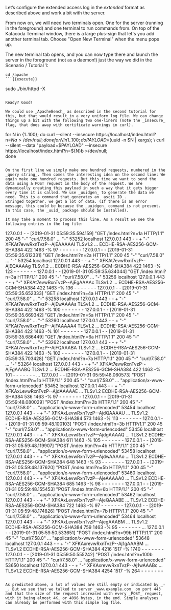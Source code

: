Let’s configure the extended access log in the _extended_ format as described above and work a bit with the server.

From now on, we will need two terminals open. One for the server (running in the foreground) and one terminal to run commands from. On top of the Katacoda Terminal window, there is a large plus-sign that let's you add another terminal tab. Choose "Open New Terminal" when the menu pops up.

The new terminal tab opens, and you can now type there and launch the server in the foreground (not as a daemon!) just the way we did in the Scenario / Tutorial 1:

```
cd /apache
```{{execute}}

```
sudo ./bin/httpd -X
```{{execute}}

Ready? Good!

We could use _ApacheBench_ as described in the second tutorial for this, but that would result in a very uniform log file. We can change things up a bit with the following two one-liners (note the _insecure_ flag, that does away with certificate warnings in curl).

```
for N in {1..100}; do curl --silent --insecure https://localhost/index.html?n=${N}a >/dev/null; done
for N in {1..100}; do PAYLOAD=$(uuid -n $N | xargs); \
   curl --silent --data "payload=$PAYLOAD" --insecure https://localhost/index.html?n=${N}b >/dev/null; \
   done
```{{execute}}

On the first line we simply make one hundred requests, numbered in the _query string_. Then comes the interesting idea on the second line: We again make one hundred requests. But this time we want to send the data using a POST request in the body of the request. We are dynamically creating this payload in such a way that it gets bigger every time it is called. We use _uuidgen_ to generate the data we need. This is a command that generates an _ascii ID_.
Stringed together, we get a lot of data. (If there is an error message, this could be because the _uuidgen_ command is not present. In this case, the _uuid_ package should be installed).

It may take a moment to process this line. As a result we see the following entries in the log file:

```
127.0.0.1 - - [2019-01-31 05:59:35.594159] "GET /index.html?n=1a HTTP/1.1" 200 45 "-" "curl/7.58.0" … 
"-" 53252 localhost 127.0.0.1 443 - - + "-" XFKAt7evwRxnTvzP--AjEAAAAAI TLSv1.2 … 
ECDHE-RSA-AES256-GCM-SHA384 422 1463 -% 97 - - - - - - -
127.0.0.1 - - [2019-01-31 05:59:35.612331] "GET /index.html?n=2a HTTP/1.1" 200 45 "-" "curl/7.58.0" …
"-" 53254 localhost 127.0.0.1 443 - - + "-" XFKAt7evwRxnTvzP--AjEQAAAAg TLSv1.2 …
ECDHE-RSA-AES256-GCM-SHA384 422 1463 -% 123 - - - - - - -
127.0.0.1 - - [2019-01-31 05:59:35.634044] "GET /index.html?n=3a HTTP/1.1" 200 45 "-" "curl/7.58.0" …
"-" 53256 localhost 127.0.0.1 443 - - + "-" XFKAt7evwRxnTvzP--AjEgAAAAc TLSv1.2 …
ECDHE-RSA-AES256-GCM-SHA384 422 1463 -% 136 - - - - - - -
127.0.0.1 - - [2019-01-31 05:59:35.652333] "GET /index.html?n=4a HTTP/1.1" 200 45 "-" "curl/7.58.0" …
"-" 53258 localhost 127.0.0.1 443 - - + "-" XFKAt7evwRxnTvzP--AjEwAAAAs TLSv1.2 …
ECDHE-RSA-AES256-GCM-SHA384 422 1463 -% 100 - - - - - - -
127.0.0.1 - - [2019-01-31 05:59:35.669342] "GET /index.html?n=5a HTTP/1.1" 200 45 "-" "curl/7.58.0" …
"-" 53260 localhost 127.0.0.1 443 - - + "-" XFKAt7evwRxnTvzP--AjFAAAAA4 TLSv1.2 …
ECDHE-RSA-AES256-GCM-SHA384 422 1463 -% 101 - - - - - - -
127.0.0.1 - - [2019-01-31 05:59:35.686449] "GET /index.html?n=6a HTTP/1.1" 200 45 "-" "curl/7.58.0" …
"-" 53262 localhost 127.0.0.1 443 - - + "-" XFKAt7evwRxnTvzP--AjFQAAABA TLSv1.2 …
ECDHE-RSA-AES256-GCM-SHA384 422 1463 -% 102 - - - - - - -
127.0.0.1 - - [2019-01-31 05:59:35.703428] "GET /index.html?n=7a HTTP/1.1" 200 45 "-" "curl/7.58.0" …
"-" 53264 localhost 127.0.0.1 443 - - + "-" XFKAt7evwRxnTvzP--AjFgAAABQ TLSv1.2 …
ECDHE-RSA-AES256-GCM-SHA384 422 1463 -% 101 - - - - - - -
...
127.0.0.1 - - [2019-01-31 05:59:48.060573] "POST /index.html?n=1b HTTP/1.1" 200 45 "-" "curl/7.58.0" …
"application/x-www-form-urlencoded" 53452 localhost 127.0.0.1 443 - - + "-" XFKAxLevwRxnTvzP--AjdAAAAAE …
TLSv1.2 ECDHE-RSA-AES256-GCM-SHA384 536 1463 -% 97 - - - - - - -
127.0.0.1 - - [2019-01-31 05:59:48.080029] "POST /index.html?n=2b HTTP/1.1" 200 45 "-" "curl/7.58.0" …
"application/x-www-form-urlencoded" 53454 localhost 127.0.0.1 443 - - + "-" XFKAxLevwRxnTvzP--AjdQAAAAU …
TLSv1.2 ECDHE-RSA-AES256-GCM-SHA384 573 1463 -% 113 - - - - - - -
127.0.0.1 - - [2019-01-31 05:59:48.100103] "POST /index.html?n=3b HTTP/1.1" 200 45 "-" "curl/7.58.0" …
"application/x-www-form-urlencoded" 53456 localhost 127.0.0.1 443 - - + "-" XFKAxLevwRxnTvzP--AjdgAAAAQ …
TLSv1.2 ECDHE-RSA-AES256-GCM-SHA384 611 1463 -% 105 - - - - - - -
127.0.0.1 - - [2019-01-31 05:59:48.119907] "POST /index.html?n=4b HTTP/1.1" 200 45 "-" "curl/7.58.0" …
"application/x-www-form-urlencoded" 53458 localhost 127.0.0.1 443 - - + "-" XFKAxLevwRxnTvzP--AjdwAAAAo …
TLSv1.2 ECDHE-RSA-AES256-GCM-SHA384 648 1463 -% 93 - - - - - - -
127.0.0.1 - - [2019-01-31 05:59:48.137620] "POST /index.html?n=5b HTTP/1.1" 200 45 "-" "curl/7.58.0" …
"application/x-www-form-urlencoded" 53460 localhost 127.0.0.1 443 - - + "-" XFKAxLevwRxnTvzP--AjeAAAAA0 …
TLSv1.2 ECDHE-RSA-AES256-GCM-SHA384 685 1463 -% 98 - - - - - - -
127.0.0.1 - - [2019-01-31 05:59:48.155453] "POST /index.html?n=6b HTTP/1.1" 200 45 "-" "curl/7.58.0" …
"application/x-www-form-urlencoded" 53462 localhost 127.0.0.1 443 - - + "-" XFKAxLevwRxnTvzP--AjeQAAABE …
TLSv1.2 ECDHE-RSA-AES256-GCM-SHA384 722 1463 -% 97 - - - - - - -
127.0.0.1 - - [2019-01-31 05:59:48.174826] "POST /index.html?n=7b HTTP/1.1" 200 45 "-" "curl/7.58.0" …
"application/x-www-form-urlencoded" 53464 localhost 127.0.0.1 443 - - + "-" XFKAxLevwRxnTvzP--AjegAAABM …
TLSv1.2 ECDHE-RSA-AES256-GCM-SHA384 759 1463 -% 95 - - - - - - -
...
127.0.0.1 - - [2019-01-31 05:59:50.533651] "POST /index.html?n=99b HTTP/1.1" 200 45 "-" "curl/7.58.0" …
"application/x-www-form-urlencoded" 53648 localhost 127.0.0.1 443 - - + "-" XFKAxrevwRxnTvzP--Aj1gAAABM …
TLSv1.2 ECDHE-RSA-AES256-GCM-SHA384 4216 1517 -% 1740 - - - - - - -
127.0.0.1 - - [2019-01-31 05:59:50.555242] "POST /index.html?n=100b HTTP/1.1" 200 45 "-" "curl/7.58.0" …
"application/x-www-form-urlencoded" 53650 localhost 127.0.0.1 443 - - + "-" XFKAxrevwRxnTvzP--Aj1wAAABc …
TLSv1.2 ECDHE-RSA-AES256-GCM-SHA384 4254 1517 -% 264 - - - - - - -
```

As predicted above, a lot of values are still empty or indicated by _-_. But we see that we talked to server _www.example.com_ on port 443 and that the size of the request increased with every _POST_ request, with it being almost 4K, or 4096 bytes, in the end. Simple analyses can already be performed with this simple log file.

